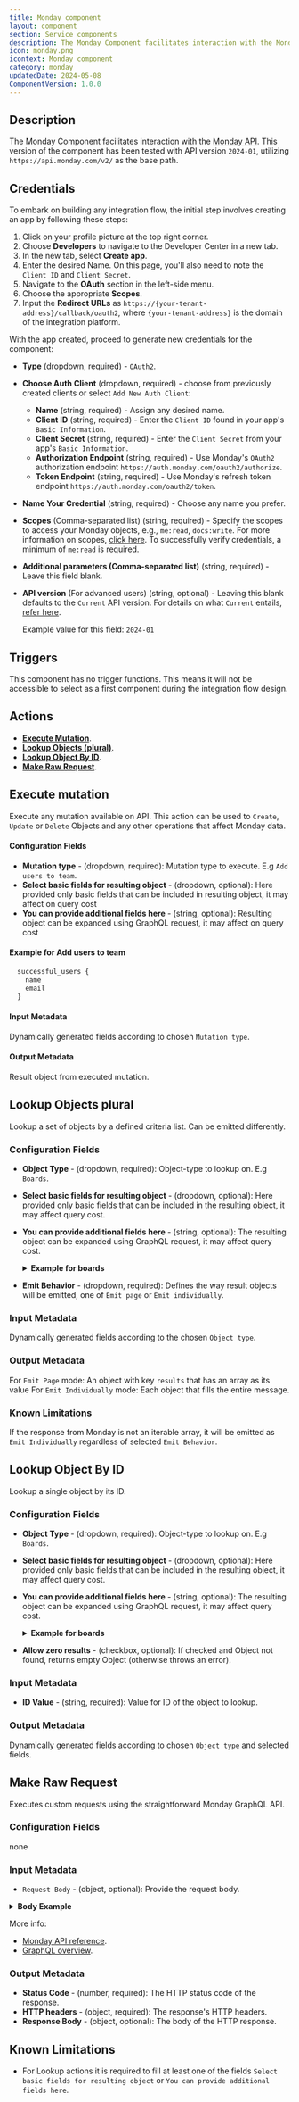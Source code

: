 ```yaml
---
title: Monday component
layout: component
section: Service components
description: The Monday Component facilitates interaction with the Monday API.
icon: monday.png
icontext: Monday component
category: monday
updatedDate: 2024-05-08
ComponentVersion: 1.0.0
---
```


## Description

The Monday Component facilitates interaction with the [Monday API](https://developer.monday.com/api-reference/reference). This version of the component has been tested with API version `2024-01`, utilizing `https://api.monday.com/v2/` as the base path.

## Credentials
To embark on building any integration flow, the initial step involves creating an app by following these steps:

1. Click on your profile picture at the top right corner.
2. Choose **Developers** to navigate to the Developer Center in a new tab.
3. In the new tab, select **Create app**.
4. Enter the desired Name. On this page, you'll also need to note the `Client ID` and `Client Secret`.
5. Navigate to the **OAuth** section in the left-side menu.
6. Choose the appropriate **Scopes**.
7. Input the **Redirect URLs** as `https://{your-tenant-address}/callback/oauth2`, where `{your-tenant-address}` is the domain of the integration platform.

With the app created, proceed to generate new credentials for the component:

- **Type** (dropdown, required) - `OAuth2`.
- **Choose Auth Client** (dropdown, required) - choose from previously created clients or select `Add New Auth Client`:
  - **Name** (string, required) - Assign any desired name.
  - **Client ID** (string, required) - Enter the `Client ID` found in your app's `Basic Information`.
  - **Client Secret** (string, required) - Enter the `Client Secret` from your app's `Basic Information`.
  - **Authorization Endpoint** (string, required) - Use Monday's `OAuth2` authorization endpoint `https://auth.monday.com/oauth2/authorize`.
  - **Token Endpoint** (string, required) - Use Monday's refresh token endpoint `https://auth.monday.com/oauth2/token`.
- **Name Your Credential** (string, required) - Choose any name you prefer.
- **Scopes** (Comma-separated list) (string, required) - Specify the scopes to access your Monday objects, e.g., `me:read`, `docs:write`. For more information on scopes, [click here](https://developer.monday.com/apps/docs/oauth#permission-scopes). To successfully verify credentials, a minimum of `me:read` is required.
- **Additional parameters (Comma-separated list)** (string, required) - Leave this field blank.
- **API version** (For advanced users) (string, optional) - Leaving this blank defaults to the `Current` API version. For details on what `Current` entails, [refer here](https://developer.monday.com/api-reference/docs/api-versioning).
  
  Example value for this field: `2024-01`

## Triggers

This component has no trigger functions. This means it will not be accessible to
select as a first component during the integration flow design.


## Actions

  * [**Execute Mutation**](#execute-mutation).
  * [**Lookup Objects (plural)**](#lookup-objects-plural).
  * [**Lookup Object By ID**](#lookup-object-by-id).
  * [**Make Raw Request**](#make-raw-request).


## Execute mutation

Execute any mutation available on API. This action can be used to `Create`, `Update` or `Delete` Objects and any other operations that affect Monday data.

#### Configuration Fields

* **Mutation type** - (dropdown, required): Mutation type to execute. E.g `Add users to team`.
* **Select basic fields for resulting object** - (dropdown, optional): Here provided only basic fields that can be included in resulting object, it may affect on query cost
* **You can provide additional fields here** - (string, optional): Resulting object can be expanded using GraphQL request, it may affect on query cost 
#### Example for Add users to team

  ```graphql
    successful_users {
      name
      email 
    }
  ```

#### Input Metadata

Dynamically generated fields according to chosen `Mutation type`.

#### Output Metadata

Result object from executed mutation.

## Lookup Objects plural
Lookup a set of objects by a defined criteria list. Can be emitted differently.

### Configuration Fields
- **Object Type** - (dropdown, required): Object-type to lookup on. E.g `Boards`.
- **Select basic fields for resulting object** - (dropdown, optional): Here provided only basic fields that can be included in the resulting object, it may affect query cost.
- **You can provide additional fields here** - (string, optional): The resulting object can be expanded using GraphQL request, it may affect query cost.
  <details close markdown="block"><summary><strong>Example for boards</strong></summary>

  ```graphql
    groups {
        title
        id
      }
  ```
  </details>

- **Emit Behavior** - (dropdown, required): Defines the way result objects will be emitted, one of `Emit page` or `Emit individually`.

### Input Metadata
Dynamically generated fields according to the chosen `Object type`.

### Output Metadata
For `Emit Page` mode: An object with key `results` that has an array as its value For `Emit Individually` mode: Each object that fills the entire message.

### Known Limitations
If the response from Monday is not an iterable array, it will be emitted as `Emit Individually` regardless of selected `Emit Behavior`.

## Lookup Object By ID
Lookup a single object by its ID.

### Configuration Fields
- **Object Type** - (dropdown, required): Object-type to lookup on. E.g `Boards`.
- **Select basic fields for resulting object** - (dropdown, optional): Here provided only basic fields that can be included in the resulting object, it may affect query cost.
- **You can provide additional fields here** - (string, optional): The resulting object can be expanded using GraphQL request, it may affect query cost.
  <details close markdown="block"><summary><strong>Example for boards</strong></summary>
    ```graphql
      groups {
          title
          id
        }
    ```
    </details>

- **Allow zero results** - (checkbox, optional): If checked and Object not found, returns empty Object (otherwise throws an error).

### Input Metadata
- **ID Value** - (string, required): Value for ID of the object to lookup.

### Output Metadata
Dynamically generated fields according to chosen `Object type` and selected fields.

## Make Raw Request
Executes custom requests using the straightforward Monday GraphQL API.

### Configuration Fields
none

### Input Metadata
- `Request Body` - (object, optional): Provide the request body.

<details close markdown="block"><summary><strong>Body Example</strong></summary>
```json
{
  "query" : "query { me { is_guest created_at name id}}"
}
```
</details>


  More info:
  - [Monday API reference](https://developer.monday.com/api-reference/reference/about-the-api-reference).
  - [GraphQL overview](https://developer.monday.com/api-reference/docs/introduction-to-graphql).

### Output Metadata
- **Status Code** - (number, required): The HTTP status code of the response.
- **HTTP headers** - (object, required): The response's HTTP headers.
- **Response Body** - (object, optional): The body of the HTTP response.

## Known Limitations
- For Lookup actions it is required to fill at least one of the fields `Select basic fields for resulting object` or `You can provide additional fields here`.
